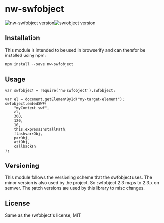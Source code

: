 # nw-swfobject

![nw-swfobject version](http://img.shields.io/npm/v/nw-swfobject.svg)![swfobject version](https://img.shields.io/github/tag/swfobject/swfobject.svg?label=swfobject.js)


## Installation

This module is intended to be used in browserify and can therefor be installed
using npm:

```
npm install --save nw-swfobject
```

## Usage
```[javascript]
var swfobject = require('nw-swfobject').swfobject;

var el = document.getElementById("my-target-element");
swfobject.embedSWF(
	"myContent.swf", 
    el, 
    300, 
    120, 
    10,
    this.expressInstallPath,
	flashvarsObj, 
    parObj, 
    attObj, 
    callbackFn
);
```

## Versioning

This module follows the versioning scheme that the swfobject uses. The minor version is also used by the project. So swfobject 2.3 maps to 2.3.x on semver. The patch versions are used by this library to misc changes.

## License

Same as the swfobject's license, MIT